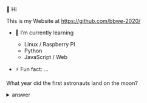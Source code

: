 👋 Hi 

This is my Website at https://github.com/bbwe-2020/

- 🌱 I’m currently learning
    - Linux / Raspberry PI
    - Python
    - JavaScript / Web

- ⚡ Fun fact: ...

What year did the first astronauts land on the moon?

<details>
  <summary>answer</summary>

Apollo 11 was the spaceflight that landed the first humans on the Moon, Americans Neil Armstrong and Buzz Aldrin, on July 20, 1969, at 20:18 UTC. Armstrong became the first to step onto the lunar surface six hours later on July 21 at 02:56 UTC.

  
</details>

<!---
bbwe-2020/bbwe-2020 is a ✨ special ✨ repository because its `README.md` (this file) appears on your GitHub profile.
You can click the Preview link to take a look at your changes.
--->
